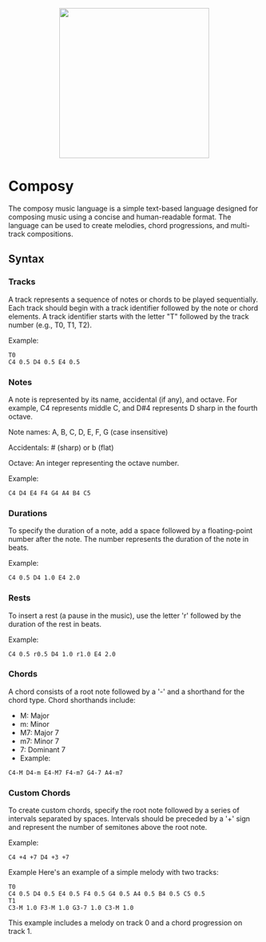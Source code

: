 <p align="center">
  <img src="https://user-images.githubusercontent.com/13378695/231195958-f28fdaab-4b1b-4782-8369-f44b9584d060.png"  width="300" height="300">
</p>

# Composy
The composy music language is a simple text-based language designed for composing music using a concise and human-readable format. The language can be used to create melodies, chord progressions, and multi-track compositions.

## Syntax
### Tracks
A track represents a sequence of notes or chords to be played sequentially. Each track should begin with a track identifier followed by the note or chord elements. A track identifier starts with the letter "T" followed by the track number (e.g., T0, T1, T2).

Example:

```
T0
C4 0.5 D4 0.5 E4 0.5
```

### Notes
A note is represented by its name, accidental (if any), and octave. For example, C4 represents middle C, and D\#4 represents D sharp in the fourth octave.

Note names: A, B, C, D, E, F, G (case insensitive)

Accidentals: # (sharp) or b (flat)

Octave: An integer representing the octave number.

Example:

```
C4 D4 E4 F4 G4 A4 B4 C5
```

### Durations
To specify the duration of a note, add a space followed by a floating-point number after the note. The number represents the duration of the note in beats.

Example:

```
C4 0.5 D4 1.0 E4 2.0
```

### Rests
To insert a rest (a pause in the music), use the letter 'r' followed by the duration of the rest in beats.

Example:

```
C4 0.5 r0.5 D4 1.0 r1.0 E4 2.0
```
### Chords
A chord consists of a root note followed by a '-' and a shorthand for the chord type. Chord shorthands include:

- M: Major
- m: Minor
- M7: Major 7
- m7: Minor 7
- 7: Dominant 7
- Example:

```
C4-M D4-m E4-M7 F4-m7 G4-7 A4-m7
```
### Custom Chords
To create custom chords, specify the root note followed by a series of intervals separated by spaces. Intervals should be preceded by a '+' sign and represent the number of semitones above the root note.

Example:

```
C4 +4 +7 D4 +3 +7
```
Example
Here's an example of a simple melody with two tracks:

```
T0
C4 0.5 D4 0.5 E4 0.5 F4 0.5 G4 0.5 A4 0.5 B4 0.5 C5 0.5
T1
C3-M 1.0 F3-M 1.0 G3-7 1.0 C3-M 1.0
```
This example includes a melody on track 0 and a chord progression on track 1.
